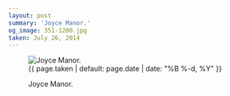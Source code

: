 ```yaml
---
layout: post
summary: 'Joyce Manor.'
og_image: 351-1280.jpg
taken: July 26, 2014
---
```


<figure class="post" data-src="{{ site.assets_url }}/{{ page.og_image }}">
<img alt="Joyce Manor." sizes="(min-width: 700px) 50vw, calc(100vw - 2rem)" src="{{ site.assets_url }}/351-640.jpg" srcset="{{ site.assets_url }}/351-1280.jpg 1280w, {{ site.assets_url }}/351-960.jpg 960w, {{ site.assets_url }}/351-640.jpg 640w, {{ site.assets_url }}/351-320.jpg 320w"/>
<figcaption>
<time>{{ page.taken | default: page.date | date: "%B %-d, %Y" }}</time>
<p>Joyce Manor.</p>
</figcaption>
</figure>
